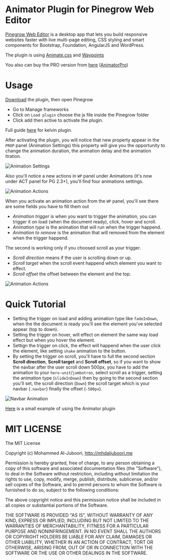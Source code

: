 # Animator Plugin for Pinegrow Web Editor
[Pinegrow Web Editor](http://pinegrow.com/) is a desktop app that lets you build responsive websites faster with live multi-page editing, CSS styling and smart components for Bootstrap, Foundation, AngularJS and WordPress.

The plugin is using [Animate.css](https://github.com/daneden/animate.css) and [Waypoints](http://imakewebthings.com/waypoints)

You also can buy the PRO version from [here](http://animator-pro.mhdaljuboori.me?ref=github) ([AnimatorPro](http://animator-pro.mhdaljuboori.me?ref=github))

Usage
=====
[Download](https://github.com/MhdAljuboori/AnimatorPinegrowPlugin/archive/master.zip) the plugin, then open Pinegrow
* Go to Manage frameworks
* Click on ```Load plugin``` choose the js file inside the Pinegrow folder
* Click add then active to activate the plugin.

Full guide [here](http://pinegrow.com/docs/guides/kelvin-pine/index.html) for kelvin plugin.

After activating the plugin, you will notice that new property appear in the `PROP` panel (Animation Settings) this property will give you the opportunity to change the animation duration, the animation delay and the animation itration.

![Animation Settings](https://raw.githubusercontent.com/MhdAljuboori/AnimatorPinegrowPlugin/master/screenshots/animation-settings.png)

Also you'll notice a new actions in `WP` panel under Animations (it's now under ACT panel for PG 2.3+), you'll find four animations settings.

![Animation Actions](https://raw.githubusercontent.com/MhdAljuboori/AnimatorPinegrowPlugin/master/screenshots/animation-actions.png)

When you activate an animation action from the `WP` panel, you'll see there are some fields you have to fill them out

* *Animation trigger* is when you want to trigger the animation, you can trigger it on load (when the document ready), click, hover and scroll.
* *Animation type* is the animation that will run when the trigger happend.
* *Animation to remove* is the animation that will removed from the element when the trigger happend.

The second is working only if you choosed scroll as your trigger.

* *Scroll direction* means if the user is scrolling down or up.
* *Scroll target* when the scroll event happend which element you want to effect.
* *Scroll offset* the offset between the element and the top.

![Animation Actions](https://raw.githubusercontent.com/MhdAljuboori/AnimatorPinegrowPlugin/master/screenshots/animation-activated.png)

Quick Tutorial
==============

* Setting the trigger on load and adding animation type like `fadeInDown`, when the the document is ready you'll see the element you've selected appear (top to down).
* Setting the trigger on hover, will effect on element the same way load effect but when you hover the element.
* Settign the trigger on click, the effect will happend when the user click the element, like setting `shake` animation to the button.
* By setting the trigger on scroll, you'll have to full the second section **Scroll direction**, **Scroll target** and **Scroll offset**, so if you want to show the navbar after the user scroll down 500px, you have to add the animation to your `hero-unit`/`jumbotron`, select scroll as a trigger, setting the animation type (`slideInDown`) then by going to the second section you'll set, the scroll direction (`Down`) the scroll target which is your navbar (`.navbar`) finally the offset (`-500px`).

![Navbar Animation](https://raw.githubusercontent.com/MhdAljuboori/AnimatorPinegrowPlugin/master/screenshots/navbar-animation.png)

[Here](https://github.com/MhdAljuboori/AnimatorPinegrowPlugin/tree/master/example) is a small example of using the Animator plugin

MIT LICENSE
===========

The MIT License

Copyright (c) Mohammed Al-Juboori, http://mhdaljuboori.me

Permission is hereby granted, free of charge, to any person obtaining a copy
of this software and associated documentation files (the "Software"), to deal
in the Software without restriction, including without limitation the rights
to use, copy, modify, merge, publish, distribute, sublicense, and/or sell
copies of the Software, and to permit persons to whom the Software is
furnished to do so, subject to the following conditions:

The above copyright notice and this permission notice shall be included in
all copies or substantial portions of the Software.

THE SOFTWARE IS PROVIDED "AS IS", WITHOUT WARRANTY OF ANY KIND, EXPRESS OR
IMPLIED, INCLUDING BUT NOT LIMITED TO THE WARRANTIES OF MERCHANTABILITY,
FITNESS FOR A PARTICULAR PURPOSE AND NONINFRINGEMENT. IN NO EVENT SHALL THE
AUTHORS OR COPYRIGHT HOLDERS BE LIABLE FOR ANY CLAIM, DAMAGES OR OTHER
LIABILITY, WHETHER IN AN ACTION OF CONTRACT, TORT OR OTHERWISE, ARISING FROM,
OUT OF OR IN CONNECTION WITH THE SOFTWARE OR THE USE OR OTHER DEALINGS IN
THE SOFTWARE.
